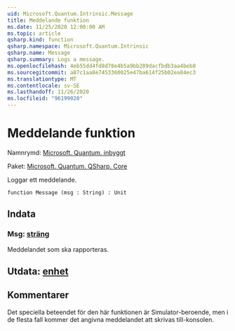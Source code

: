 ```yaml
---
uid: Microsoft.Quantum.Intrinsic.Message
title: Meddelande funktion
ms.date: 11/25/2020 12:00:00 AM
ms.topic: article
qsharp.kind: function
qsharp.namespace: Microsoft.Quantum.Intrinsic
qsharp.name: Message
qsharp.summary: Logs a message.
ms.openlocfilehash: 4eb55dd4fd8d78e4b5a9bb289dacfbdb3aa4beb8
ms.sourcegitcommit: a87c1aa8e7453360025e47ba614f25b02ea84ec3
ms.translationtype: MT
ms.contentlocale: sv-SE
ms.lasthandoff: 11/26/2020
ms.locfileid: "96199020"
---
```

# <a name="message-function"></a>Meddelande funktion

Namnrymd: [Microsoft. Quantum. inbyggt](xref:Microsoft.Quantum.Intrinsic)

Paket: [Microsoft. Quantum. QSharp. Core](https://nuget.org/packages/Microsoft.Quantum.QSharp.Core)


Loggar ett meddelande.

```qsharp
function Message (msg : String) : Unit
```


## <a name="input"></a>Indata

### <a name="msg--string"></a>Msg: [sträng](xref:microsoft.quantum.lang-ref.string)

Meddelandet som ska rapporteras.



## <a name="output--unit"></a>Utdata: [enhet](xref:microsoft.quantum.lang-ref.unit)



## <a name="remarks"></a>Kommentarer

Det speciella beteendet för den här funktionen är Simulator-beroende, men i de flesta fall kommer det angivna meddelandet att skrivas till-konsolen.